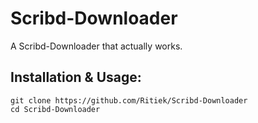 # Scribd-Downloader

A Scribd-Downloader that actually works.

## Installation & Usage:

```
git clone https://github.com/Ritiek/Scribd-Downloader
cd Scribd-Downloader
```
